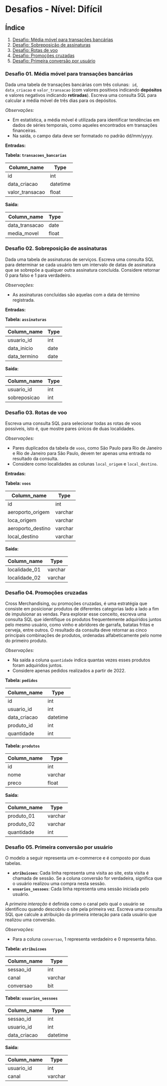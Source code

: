 # Desafios - Nível: Difícil

## Índice

1. [Desafio: Média móvel para transações bancárias](#desafio-01-média-móvel-para-transações-bancárias)
2. [Desafio: Sobreposição de assinaturas](#desafio-02-sobreposição-de-assinaturas)
3. [Desafio: Rotas de voo](#desafio-03-rotas-de-voo)
4. [Desafio: Promoções cruzadas](#desafio-04-promoções-cruzadas)
5. [Desafio: Primeira conversão por usuário](#desafio-05-primeira-conversão-por-usuário)


### Desafio 01. Média móvel para transações bancárias

Dada uma tabela de transações bancárias com três colunas:  `id`, `data_criacao` e `valor_transacao` (com valores positivos indicando **depósitos** e valores negativos indicando **retiradas**). Escreva uma consulta SQL para calcular a média móvel de três dias para os depósitos.

_Observações:_
- Em estatística, a média móvel é utilizada para identificar tendências em dados de séries temporais, como aqueles encontrados em transações financeiras. 
- Na saída, o campo data deve ser formatado no padrão dd/mm/yyyy.

**Entradas:**

**Tabela: `transacoes_bancarias`**

| Column_name     | Type     |
| --------------- | -------- |
| id              | int      |
| data_criacao    | datetime |
| valor_transacao | float    |

**Saída:**

| Column_name    | Type  |
| -------------- | ----- |
| data_transacao | date  |
| media_movel    | float |

### Desafio 02. Sobreposição de assinaturas

Dada uma tabela de assinaturas de serviços. Escreva uma consulta SQL para determinar se cada usuário tem um intervalo de datas de assinatura que se sobrepõe a qualquer outra assinatura concluída. Considere retornar 0 para falso e 1 para verdadeiro. 

_Observações:_
- As assinaturas concluídas são aquelas com a data de término registrada.

**Entradas:**

**Tabela: `assinaturas`**

| Column_name     | Type |
| --------------- | ---- |
| usuario_id      | int  |
| data_inicio     | date |
| data_termino    | date |

**Saída:**

| Column_name    | Type  |
| -------------- | ----- |
| usuario_id     | int   |
| sobreposicao   | int   |

### Desafio 03. Rotas de voo

Escreva uma consulta SQL para selecionar todas as rotas de voos possíveis, isto é, que mostre pares únicos de duas localidades.

_Observações:_
- Pares duplicados da tabela de `voos`, como São Paulo para Rio de Janeiro e Rio de Janeiro para São Paulo, devem ter apenas uma entrada no resultado da consulta.
- Considere como localidades as colunas `local_origem` e `local_destino`.

**Entradas:**

**Tabela: `voos`**

| Column_name       | Type    |
| ----------------- | ------- |
| id                | int     |
| aeroporto_origem  | varchar |
| loca_origem       | varchar |
| aeroporto_destino | varchar |
| local_destino     | varchar |

**Saída:**

| Column_name    | Type    |
| -------------- | ------- |
| localidade_01  | varchar |
| localidade_02  | varchar |

### Desafio 04. Promoções cruzadas

Cross Merchandising, ou promoções cruzadas, é uma estratégia que consiste em posicionar produtos de diferentes categorias lado a lado a fim de impulsionar as vendas. Para explorar esse conceito, escreva uma consulta SQL que identifique os produtos frequentemente adquiridos juntos pelo mesmo usuário, como vinho e abridores de garrafa, batatas fritas e cerveja, entre outros. O resultado da consulta deve retornar as cinco principais combinações de produtos, ordenadas alfabeticamente pelo nome do primeiro produto.

_Observações:_
- Na saída a coluna `quantidade` indica quantas vezes esses produtos foram adquiridos juntos.
- Considere apenas pedidos realizados a partir de 2022.

**Tabela: `pedidos`**

| Column_name     | Type     |
| --------------- | -------- |
| id              | int      |
| usuario_id      | int      |
| data_criacao    | datetime |
| produto_id      | int      |
| quantidade      | int      |

**Tabela: `produtos`**

| Column_name  | Type     |
| ------------ | -------- |
| id           | int      |
| nome         | varchar  |
| preco        | float    |

**Saída:**

| Column_name | Type    |
| ----------- | ------- |
| produto_01  | varchar |
| produto_02  | varchar |
| quantidade  | int     |

### Desafio 05. Primeira conversão por usuário

O modelo a seguir representa um e-commerce e é composto por duas tabelas.

- **`atribuicoes`**: Cada linha representa uma visita ao site, esta visita é chamada de sessão. Se a coluna conversão for verdadeira, significa que o usuário realizou uma compra nesta sessão.
- **`usuarios_sessoes`**: Cada linha representa uma sessão iniciada pelo usuário.

A _primeira interação_ é definida como o canal pelo qual o usuário se identificou quando descobriu o site pela primeira vez. Escreva uma consulta SQL que calcule a atribuição da primeira interação para cada usuário que realizou uma conversão.

_Observações:_
- Para a coluna `conversao`, 1 representa verdadeiro e 0 representa falso.

**Tabela: `atribuicoes`**

| Column_name     | Type     |
| --------------- | -------- |
| sessao_id       | int      |
| canal           | varchar  |
| conversao       | bit      |

**Tabela: `usuarios_sessoes`**

| Column_name  | Type     |
| ------------ | -------- |
| sessao_id    | int      |
| usuario_id   | int      |
| data_criacao | datetime |

**Saída:**

| Column_name | Type    |
| ----------- | ------- |
| usuario_id  | int     |
| canal       | varchar |